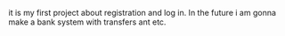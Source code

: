 it is my first project about registration and log in. In the future i am gonna make a bank system with transfers ant etc.
